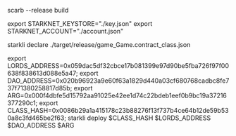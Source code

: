 scarb --release build


export STARKNET_KEYSTORE="./key.json"
export STARKNET_ACCOUNT="./account.json"



starkli declare  ./target/release/game_Game.contract_class.json


export LORDS_ADDRESS=0x059dac5df32cbce17b081399e97d90be5fba726f97f00638f838613d088e5a47;
export DAO_ADDRESS=0x020b96923a9e60f63a1829d440a03cf680768cadbc8fe737f71380258817d85b;
export ARG=0x000f4dbfe5d15792aa91025e42ee1d74c22bdeb1eef0b9bc19a37216377290c1;
export CLASS_HASH=0x0086b29a1a415178c23b88276f13f737b4ce64b12de59b530a8c3fd465be2f63;
starkli deploy $CLASS_HASH $LORDS_ADDRESS $DAO_ADDRESS $ARG  
